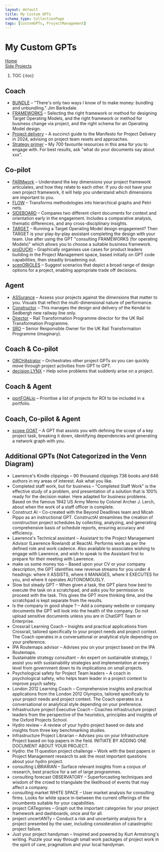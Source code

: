 ```yaml
---
layout: default
title: My Custom GPTs
schema_type: CollectionPage
tags: [CustomGPTs, ProjectManagement]
---
```


# My Custom GPTs

[Home](/)  
[Side Projects](/side-projects.html)

1. TOC
{:toc}

## Coach
- [BUNDLE](https://lnkd.in/efKZeWxs) – "There's only two ways I know of to make money: bundling and unbundling." Jim Barksdale.
- [FRAMEWORKS](https://lnkd.in/eiimbxyZ) – Selecting the right framework or method for designing Target Operating Models, and the right framework or method for business change via project, and the right schema for an Operating Model design.
- [Project delivery](https://lnkd.in/e-mSB3EJ) – A succinct guide to the Manifesto for Project Delivery in 2024, advising on project team resets and approaches.
- [Strategy primer](https://lnkd.in/dnRfPMU2) – My 700 favourite resources in this area for you to engage with. For best results, ask "what do your documents say about xxx".

## Co-pilot
- [FARMwork](https://lnkd.in/exCN2tF9) – Understand the key dimensions your project framework articulates, and how they relate to each other. If you do not have your own project framework, it will help you understand which dimensions are important to you.
- [FLOW](https://lnkd.in/ez52mpDK) – Transforms methodologies into hierarchical graphs and Petri nets.
- [SIDEBOARD](https://lnkd.in/e2nT7teF) – Compares two different client documents for context and orientation early in the engagement. Includes a comparative analysis, thematic differences, and any cross-disciplinary insights.
- [TARGET](https://lnkd.in/etJ-F2Mb) – Running a Target Operating Model design engagement? Then TARGET is your play-by-play assistant completing the design with your team. Use after using the GPT "consulting FRAMEWORKS (for operating Models)" which allows you to choose a suitable business framework.
- [proDUCKt](https://lnkd.in/e7z8K-EJ) – Graphically organises use cases for product leaders building in the Project Management space, based initially on GPT code capabilities, then steadily broadening out.
- [scenORIOLES](https://lnkd.in/eZ6TTuCm) – Suggest scenarios that depict a broad range of design options for a project, enabling appropriate trade off decisions.

## Agent
- [ASSurance](https://lnkd.in/ekHmMmeN) – Assess your projects against the dimensions that matter to you. Visuals that reflect the multi-dimensional nature of performance.
- [Constructor](https://lnkd.in/eGt7WBPv) – This manages the design and delivery of the Kendal to Sedbergh new railway line only.
- [Director](https://lnkd.in/eGiGuBtV) – Rail Transformation Programme director for the UK Rail Transformation Programme.
- [SRO](https://lnkd.in/eWqURg89) – Senior Responsible Owner for the UK Rail Transformation Programme (imaginary).

## Coach & Co-pilot
- [ORCHAstrator](https://lnkd.in/eMduEHYs) – Orchestrates other project GPTs so you can quickly move through project activities from GPT to GPT.
- [decision LYNX](https://lnkd.in/e_NJj5G6) – Help solve problems that suddenly arise on a project.

## Coach & Agent
- [portFOALio](https://lnkd.in/erF9S2hV) – Prioritise a list of projects for ROI to be included in a portfolio.

## Coach, Co-pilot & Agent
- [scope GOAT](https://lnkd.in/eRNUyDhk) – A GPT that assists you with defining the scope of a key project task, breaking it down, identifying dependencies and generating a network graph with you.

## Additional GPTs (Not Categorized in the Venn Diagram)
- Lawrence's Kindle clippings – 90 thousand clippings 738 books and 646 authors in my areas of interest. Ask what you like.
- Completed staff work, but for business – "Completed Staff Work" is the effective study of a problem, and presentation of a solution that is 100% ready for the decision maker. Here adapted for business problems. Based on the famous 1942 US Army Memo by Colonel Archer J. Lerch, about when the work of a staff officer is complete.
- Construct AI – Co-created with the Beyond Deadlines team and Micah Pippo as an instructional GPT. ConstructAI streamlines the creation of construction project schedules by collecting, analyzing, and generating comprehensive basis of schedule reports, ensuring accuracy and efficiency.
- Lawrence's Technical assistant – Assistant to the Project Management Advisor (Lawrence Rowland) at ReactAI. Performs work as per the defined role and work cadence. Also available to associates wishing to engage with Lawrence, and wish to speak to the Assistant first to prepare for their meeting with Lawrence.
- make us some money too – Based upon your CV or your company description, the GPT identifies new revenue streams for you under 4 headings: where it ASSISTS, where it MANAGES, where it EXECUTES for you, and where it operates AUTONOMOUSLY.
- Slow but steady GPT – When given a task, the GPT plans how best to execute the task on a scratchpad, and asks you for permission to proceed with the task. This gives the GPT more thinking time, and the scratchpad is kept separate from the results.
- Is the company in good shape ? – Add a company website or company documents the GPT will look into the health of the company. Do not upload sensitive documents unless you are in ChatGPT Team or Enterprise.
- Crossrail Learning Coach – Insights and practical applications from Crossrail, tailored specifically to your project needs and project context. The Coach operates in a conversational or analytical style depending on your preference.
- IPA Routemaps advisor – Advises you on your project based on the IPA Routemaps.
- Sustainable strategy consultant – An expert on sustainable strategy, I assist you with sustainability strategies and implementation at every level from government down to its implications on small projects.
- Psychological safety for Project Team leaders – A coach in psychological safety, who helps team leader in a project context to improve psych safety.
- London 2012 Learning Coach – Comprehensive insights and practical applications from the London 2012 Olympics, tailored specifically to your project needs and project context. The Coach operates in a conversational or analytical style depending on your preference.
- Infrastructure project Executive Coach – Coaches infrastructure project leaders from the perspective of the heuristics, principles and insights of the Oxford Projects School.
- Hydro review – A review of your hydro project based on data and insights from three key benchmarking studies.
- Infrastructure Project Librarian – Advises you on your Infrastructure Project based on top papers in the field. INITIATE BY ADDING ONE DOCUMENT ABOUT YOUR PROJECT.
- Hydro: the 11 question project challenge – Work with the best papers in Project Management research to ask the most important questions about your hydro project.
- consulting LIBRARIAN – Surface relevant insights from a corpus of research, best practice for a set of large programmes.
- consulting forecast OBSERVATORY – Superforcasting techniques and wisdom of the crowd to triangulate the likelihood of events that may affect a company.
- consulting market WHITE SPACE – User market analysis for consulting firms. Looks for white space in-between the current offerings of the incumbents suitable for your capabilities.
- project CATegories – Graph out the important categories for your project framework and dashboards, once and for all.
- project uncertANTy – Conduct a risk and uncertainty analysis for a project presented by the user, including consideration of catastrophic project failure.
- Just your project handyman – Inspired and powered by Kurt Armstrong's writing. Puzzle your way through small work packages of project work in the spirit of care, pragmatism and your local handyman.
